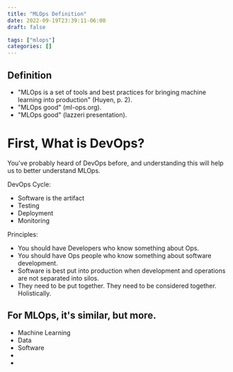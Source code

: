 ```yaml
---
title: "MLOps Definition"
date: 2022-09-19T23:39:11-06:00
draft: false

tags: ["mlops"]
categories: []
---
```


## Definition

- "MLOps is a set of tools and best practices for bringing machine learning into production" (Huyen, p. 2).
- "MLOps good" (ml-ops.org).
- "MLOps good" (lazzeri presentation).

<!--more-->

# First, What is DevOps?

You've probably heard of DevOps before, and understanding this will help us to better understand MLOps.

DevOps Cycle:
- Software is the artifact
- Testing
- Deployment
- Monitoring

Principles:
- You should have Developers who know something about Ops.
- You should have Ops people who know something about software development.
- Software is best put into production when development and operations are not separated into silos.
- They need to be put together. They need to be considered together. Holistically.


## For MLOps, it's similar, but more.

- Machine Learning
- Data
- Software
- 
- 
